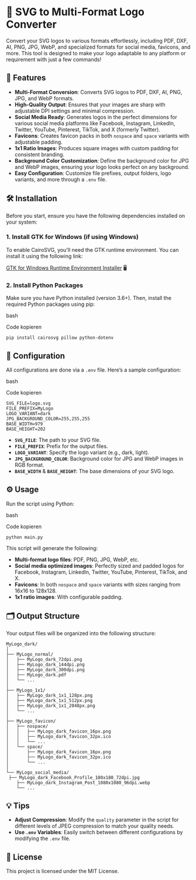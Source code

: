 
# 🌟 SVG to Multi-Format Logo Converter

Convert your SVG logos to various formats effortlessly, including PDF, DXF, AI, PNG, JPG, WebP, and specialized formats for social media, favicons, and more. This tool is designed to make your logo adaptable to any platform or requirement with just a few commands!

## 🚀 Features

-   **Multi-Format Conversion**: Converts SVG logos to PDF, DXF, AI, PNG, JPG, and WebP formats.
-   **High-Quality Output**: Ensures that your images are sharp with adjustable DPI settings and minimal compression.
-   **Social Media Ready**: Generates logos in the perfect dimensions for various social media platforms like Facebook, Instagram, LinkedIn, Twitter, YouTube, Pinterest, TikTok, and X (formerly Twitter).
-   **Favicons**: Creates favicon packs in both `nospace` and `space` variants with adjustable padding.
-   **1x1 Ratio Images**: Produces square images with custom padding for consistent branding.
-   **Background Color Customization**: Define the background color for JPG and WebP images, ensuring your logo looks perfect on any background.
-   **Easy Configuration**: Customize file prefixes, output folders, logo variants, and more through a `.env` file.

## 🛠️ Installation

Before you start, ensure you have the following dependencies installed on your system:

### 1. Install GTK for Windows (if using Windows)

To enable CairoSVG, you'll need the GTK runtime environment. You can install it using the following link:

[GTK for Windows Runtime Environment Installer](https://github.com/tschoonj/GTK-for-Windows-Runtime-Environment-Installer) 🖥️

### 2. Install Python Packages

Make sure you have Python installed (version 3.6+). Then, install the required Python packages using pip:

bash

Code kopieren

    pip install cairosvg pillow python-dotenv 

## 📝 Configuration

All configurations are done via a `.env` file. Here’s a sample configuration:

bash

Code kopieren

    SVG_FILE=logo.svg
    FILE_PREFIX=MyLogo
    LOGO_VARIANT=dark
    JPG_BACKGROUND_COLOR=255,255,255
    BASE_WIDTH=979
    BASE_HEIGHT=202

-   **`SVG_FILE`**: The path to your SVG file.
-   **`FILE_PREFIX`**: Prefix for the output files.
-   **`LOGO_VARIANT`**: Specify the logo variant (e.g., dark, light).
-   **`JPG_BACKGROUND_COLOR`**: Background color for JPG and WebP images in RGB format.
-   **`BASE_WIDTH`** & **`BASE_HEIGHT`**: The base dimensions of your SVG logo.

## ⚙️ Usage

Run the script using Python:

bash

Code kopieren

    python main.py 

This script will generate the following:

-   **Multi-format logo files**: PDF, PNG, JPG, WebP, etc.
-   **Social media optimized images**: Perfectly sized and padded logos for Facebook, Instagram, LinkedIn, Twitter, YouTube, Pinterest, TikTok, and X.
-   **Favicons**: In both `nospace` and `space` variants with sizes ranging from 16x16 to 128x128.
-   **1x1 ratio images**: With configurable padding.

## 🗂️ Output Structure

Your output files will be organized into the following structure:

    MyLogo_dark/
    │
    ├── MyLogo_normal/
    │   ├── MyLogo_dark_72dpi.png
    │   ├── MyLogo_dark_144dpi.png
    │   ├── MyLogo_dark_300dpi.png
    │   ├── MyLogo_dark.pdf
    │   └── ...
    │
    ├── MyLogo_1x1/
    │   ├── MyLogo_dark_1x1_128px.png
    │   ├── MyLogo_dark_1x1_512px.png
    │   ├── MyLogo_dark_1x1_2048px.png
    │   └── ...
    │
    ├── MyLogo_favicon/
    │   ├── nospace/
    │   │   ├── MyLogo_dark_favicon_16px.png
    │   │   ├── MyLogo_dark_favicon_32px.ico
    │   │   └── ...
    │   └── space/
    │       ├── MyLogo_dark_favicon_16px.png
    │       ├── MyLogo_dark_favicon_32px.ico
    │       └── ...
    │
    └── MyLogo_social_media/
     ├── MyLogo_dark_Facebook_Profile_180x180_72dpi.jpg
        ├── MyLogo_dark_Instagram_Post_1080x1080_96dpi.webp
        └── ...

## 💡 Tips

-   **Adjust Compression**: Modify the `quality` parameter in the script for different levels of JPEG compression to match your quality needs.
-   **Use `.env` Variables**: Easily switch between different configurations by modifying the `.env` file.

## 📜 License

This project is licensed under the MIT License.